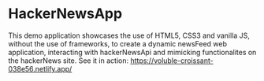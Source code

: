 # HackerNewsApp
This demo application showcases the use of HTML5, CSS3 and vanilla JS, without the use of frameworks, to create a dynamic newsFeed web application, interacting with hackerNewsApi and mimicking functionalites on the hackerNews site.
See it in action: https://voluble-croissant-038e56.netlify.app/
